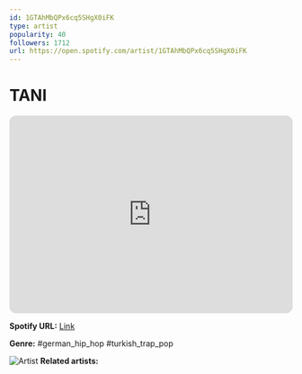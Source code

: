 ```yaml
---
id: 1GTAhMbQPx6cq5SHgX0iFK
type: artist
popularity: 40
followers: 1712
url: https://open.spotify.com/artist/1GTAhMbQPx6cq5SHgX0iFK
---
```

# TANI

<iframe style="border-radius:12px" src="https://open.spotify.com/embed/artist/1GTAhMbQPx6cq5SHgX0iFK" width="100%" height="352" frameBorder="0" allowfullscreen="" allow="autoplay; clipboard-write; encrypted-media; fullscreen; picture-in-picture" loading="lazy"></iframe>

**Spotify URL:** [Link](https://open.spotify.com/artist/1GTAhMbQPx6cq5SHgX0iFK)

**Genre:**  #german_hip_hop #turkish_trap_pop

![Artist](https://i.scdn.co/image/ab6761610000e5ebbf6db4d433d85a5a496f9242)
**Related artists:**

